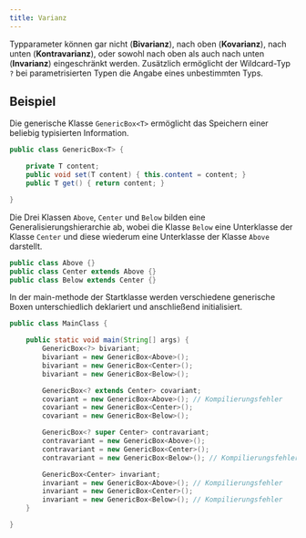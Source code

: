 ```yaml
---
title: Varianz
---
```


Typparameter können gar nicht (**Bivarianz**), nach oben (**Kovarianz**), nach unten (**Kontravarianz**), oder sowohl nach oben als auch nach unten (**Invarianz**) 
eingeschränkt werden. Zusätzlich ermöglicht der Wildcard-Typ `?` bei parametrisierten Typen die Angabe eines unbestimmten Typs. 

## Beispiel
Die generische Klasse `GenericBox<T>` ermöglicht das Speichern einer beliebig typisierten Information.

```java
public class GenericBox<T> {

    private T content;
    public void set(T content) { this.content = content; }
    public T get() { return content; }

}
```

Die Drei Klassen `Above`, `Center` und `Below` bilden eine Generalisierungshierarchie ab, wobei die Klasse `Below` eine Unterklasse der Klasse `Center` und diese 
wiederum eine Unterklasse der Klasse `Above` darstellt.

```java
public class Above {}
public class Center extends Above {}
public class Below extends Center {}
```

In der main-methode der Startklasse werden verschiedene generische Boxen unterschiedlich deklariert und anschließend initialisiert.

```java
public class MainClass {

    public static void main(String[] args) {
        GenericBox<?> bivariant;
        bivariant = new GenericBox<Above>();
        bivariant = new GenericBox<Center>();
        bivariant = new GenericBox<Below>();

        GenericBox<? extends Center> covariant;
        covariant = new GenericBox<Above>(); // Kompilierungsfehler
        covariant = new GenericBox<Center>();
        covariant = new GenericBox<Below>();

        GenericBox<? super Center> contravariant;
        contravariant = new GenericBox<Above>();
        contravariant = new GenericBox<Center>();
        contravariant = new GenericBox<Below>(); // Kompilierungsfehler

        GenericBox<Center> invariant;
        invariant = new GenericBox<Above>(); // Kompilierungsfehler
        invariant = new GenericBox<Center>();
        invariant = new GenericBox<Below>(); // Kompilierungsfehler
    }

}
```
